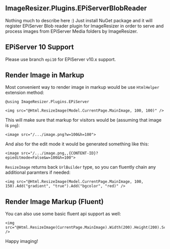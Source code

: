 ## ImageResizer.Plugins.EPiServerBlobReader


Nothing much to describe here :)
Just install NuGet package and it will register EPiServer Blob reader plugin for ImageResizer in order to serve and process images from EPiServer Media folders by ImageResizer.


## EPiServer 10 Support

Please use branch `epi10` for EPiServer v10.x support.

## Render Image in Markup
Most convenient way to render image in markup would be use `HtmlHelper` extension method:

```
@using ImageResizer.Plugins.EPiServer

<img src="@Html.ResizeImage(Model.CurrentPage.MainImage, 100, 100)" />
```

This will make sure that markup for visitors would be (assuming that image is `png`):

```
<image src="/.../image.png?w=100&h=100">
```

And also for the edit mode it would be generated something like this:

```
<image src="/.../image.png,,{CONTENT-ID}?epieditmode=False&w=100&h=100">
```

`ResizeImage` returns back `UrlBuilder` type, so you can fluently chain any additional paramters if needed:

```
<img src="@Html.ResizeImage(Model.CurrentPage.MainImage, 100, 150).Add("gradient", "true").Add("bgcolor", "red)" />
```

## Render Image Markup (Fluent)
You can also use some basic fluent api support as well:

```
<img src="@Html.ResizeImage(CurrentPage.MainImage).Width(200).Height(200).Scale(ScaleMode.Both).FitMode(FitMode.Crop)" />
```


Happy imaging!
